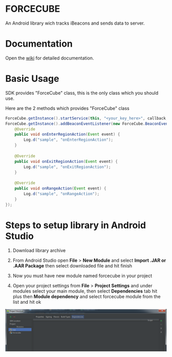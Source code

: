 FORCECUBE
=========

An Android library wich tracks iBeacons and sends data to server.


Documentation
=========

Open the [wiki](https://github.com/forcecubecom/FORCECUBE/wiki) for detailed documentation.

Basic Usage
=========

SDK provides "ForceCube" class, this is the only class which you should use.

Here are the 2 methods which provides "ForceCube" class

```java
ForceCube.getInstance().startService(this, "<your_key_here>", callback, Config.defaultConfiguration());
ForceCube.getInstance().addBeaconEventListener(new ForceCube.BeaconEventListener() {
	@Override
	public void onEnterRegionAction(Event event) {
		Log.d("sample", "onEnterRegionAction");
	}

	@Override
	public void onExitRegionAction(Event event) {
		Log.d("sample", "onExitRegionAction");
	}

	@Override
	public void onRangeAction(Event event) {
		Log.d("sample", "onRangeAction");
	}
});
```

Steps to setup library in Android Studio
=========

1. Download library archive

2. From Android Studio open **File** > **New Module** and select **Import .JAR or .AAR Package** then select downloaded file and hit finish

3. Now you must have new module named forcecube in your project

4. Open your project settings from **File** > **Project Settings** and under modules select your main module, then select **Dependencies** tab hit plus then **Module dependency** and select forcecube module from the list and hit ok

![Capture.PNG](https://raw.githubusercontent.com/forcecubecom/FORCECUBE/master/2888509329-Capture.png)
